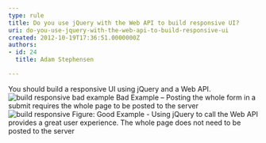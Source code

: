 ```yaml
---
type: rule
title: Do you use jQuery with the Web API to build responsive UI?
uri: do-you-use-jquery-with-the-web-api-to-build-responsive-ui
created: 2012-10-19T17:36:51.0000000Z
authors:
- id: 24
  title: Adam Stephensen

---
```


 
You should build a responsive UI using jQuery and a Web API.
 ![build responsive bad example](/PublishingImages/build-responsive-bad.jpg) Bad Example – Posting the whole form in a submit requires the whole page to be posted to the server ![build responsive](/PublishingImages/build-responsive-good.jpg) Figure: Good Example - Using jQuery to call the Web API provides a great user experience. The whole page does not need to be posted to the server
